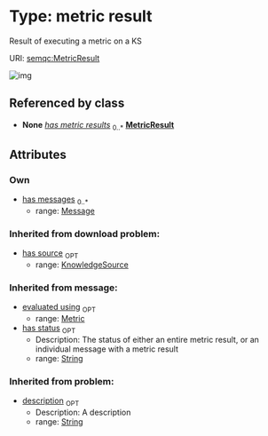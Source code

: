 
# Type: metric result


Result of executing a metric on a KS

URI: [semqc:MetricResult](http://w3id.org/semqcMetricResult)


![img](http://yuml.me/diagram/nofunky;dir:TB/class/[Message]<has%20messages%200..*-++[MetricResult&#124;has_status:string%20%3F;description:string%20%3F],%20[KnowledgeSource]<has%20source%200..1-%20[MetricResult],%20[Metric]<evaluated%20using%200..1-%20[MetricResult])

## Referenced by class

 *  **None** *[has metric results](has_metric_results.md)*  <sub>0..*</sub>  **[MetricResult](MetricResult.md)**

## Attributes


### Own

 * [has messages](has_messages.md)  <sub>0..*</sub>
    * range: [Message](Message.md)

### Inherited from download problem:

 * [has source](has_source.md)  <sub>OPT</sub>
    * range: [KnowledgeSource](KnowledgeSource.md)

### Inherited from message:

 * [evaluated using](evaluated_using.md)  <sub>OPT</sub>
    * range: [Metric](Metric.md)
 * [has status](has_status.md)  <sub>OPT</sub>
    * Description: The status of either an entire metric result, or an individual message with a metric result
    * range: [String](types/String.md)

### Inherited from problem:

 * [description](description.md)  <sub>OPT</sub>
    * Description: A description
    * range: [String](types/String.md)
